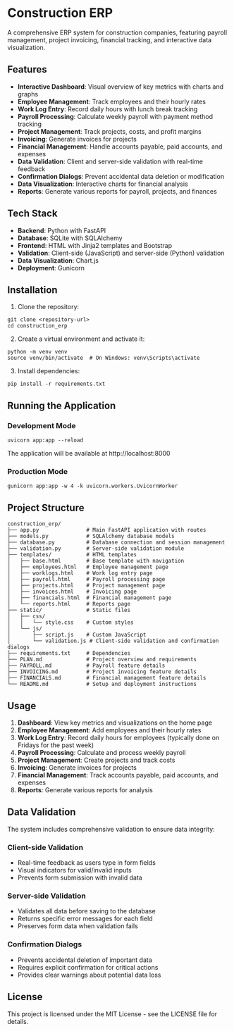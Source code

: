 # Construction ERP

A comprehensive ERP system for construction companies, featuring payroll management, project invoicing, financial tracking, and interactive data visualization.

## Features

- **Interactive Dashboard**: Visual overview of key metrics with charts and graphs
- **Employee Management**: Track employees and their hourly rates
- **Work Log Entry**: Record daily hours with lunch break tracking
- **Payroll Processing**: Calculate weekly payroll with payment method tracking
- **Project Management**: Track projects, costs, and profit margins
- **Invoicing**: Generate invoices for projects
- **Financial Management**: Handle accounts payable, paid accounts, and expenses
- **Data Validation**: Client and server-side validation with real-time feedback
- **Confirmation Dialogs**: Prevent accidental data deletion or modification
- **Data Visualization**: Interactive charts for financial analysis
- **Reports**: Generate various reports for payroll, projects, and finances

## Tech Stack

- **Backend**: Python with FastAPI
- **Database**: SQLite with SQLAlchemy
- **Frontend**: HTML with Jinja2 templates and Bootstrap
- **Validation**: Client-side (JavaScript) and server-side (Python) validation
- **Data Visualization**: Chart.js
- **Deployment**: Gunicorn

## Installation

1. Clone the repository:
```
git clone <repository-url>
cd construction_erp
```

2. Create a virtual environment and activate it:
```
python -m venv venv
source venv/bin/activate  # On Windows: venv\Scripts\activate
```

3. Install dependencies:
```
pip install -r requirements.txt
```

## Running the Application

### Development Mode

```
uvicorn app:app --reload
```

The application will be available at http://localhost:8000

### Production Mode

```
gunicorn app:app -w 4 -k uvicorn.workers.UvicornWorker
```

## Project Structure

```
construction_erp/
├── app.py               # Main FastAPI application with routes
├── models.py            # SQLAlchemy database models
├── database.py          # Database connection and session management
├── validation.py        # Server-side validation module
├── templates/           # HTML templates
│   ├── base.html        # Base template with navigation
│   ├── employees.html   # Employee management page
│   ├── worklogs.html    # Work log entry page
│   ├── payroll.html     # Payroll processing page
│   ├── projects.html    # Project management page
│   ├── invoices.html    # Invoicing page
│   ├── financials.html  # Financial management page
│   └── reports.html     # Reports page
├── static/              # Static files
│   ├── css/
│   │   └── style.css    # Custom styles
│   └── js/
│       ├── script.js    # Custom JavaScript
│       └── validation.js # Client-side validation and confirmation dialogs
├── requirements.txt     # Dependencies
├── PLAN.md              # Project overview and requirements
├── PAYROLL.md           # Payroll feature details
├── INVOICING.md         # Project invoicing feature details
├── FINANCIALS.md        # Financial management feature details
└── README.md            # Setup and deployment instructions
```

## Usage

1. **Dashboard**: View key metrics and visualizations on the home page
2. **Employee Management**: Add employees and their hourly rates
3. **Work Log Entry**: Record daily hours for employees (typically done on Fridays for the past week)
4. **Payroll Processing**: Calculate and process weekly payroll
5. **Project Management**: Create projects and track costs
6. **Invoicing**: Generate invoices for projects
7. **Financial Management**: Track accounts payable, paid accounts, and expenses
8. **Reports**: Generate various reports for analysis

## Data Validation

The system includes comprehensive validation to ensure data integrity:

### Client-side Validation
- Real-time feedback as users type in form fields
- Visual indicators for valid/invalid inputs
- Prevents form submission with invalid data

### Server-side Validation
- Validates all data before saving to the database
- Returns specific error messages for each field
- Preserves form data when validation fails

### Confirmation Dialogs
- Prevents accidental deletion of important data
- Requires explicit confirmation for critical actions
- Provides clear warnings about potential data loss

## License

This project is licensed under the MIT License - see the LICENSE file for details.
